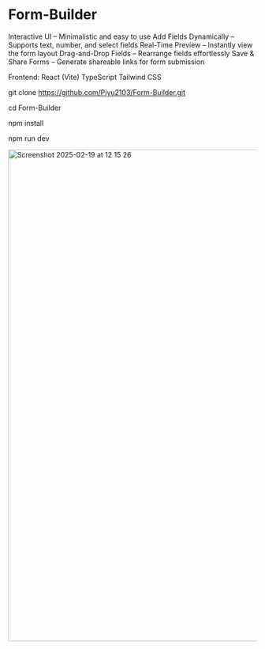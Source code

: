 # Form-Builder


Interactive UI – Minimalistic and easy to use
Add Fields Dynamically – Supports text, number, and select fields
Real-Time Preview – Instantly view the form layout
Drag-and-Drop Fields – Rearrange fields effortlessly
Save & Share Forms – Generate shareable links for form submission


Frontend:
React (Vite)
TypeScript
Tailwind CSS



git clone https://github.com/Piyu2103/Form-Builder.git

cd Form-Builder

npm install

npm run dev

<img width="994" alt="Screenshot 2025-02-19 at 12 15 26" src="https://github.com/user-attachments/assets/95980e3a-9cb8-4776-ae80-e55f2f93f726" />

